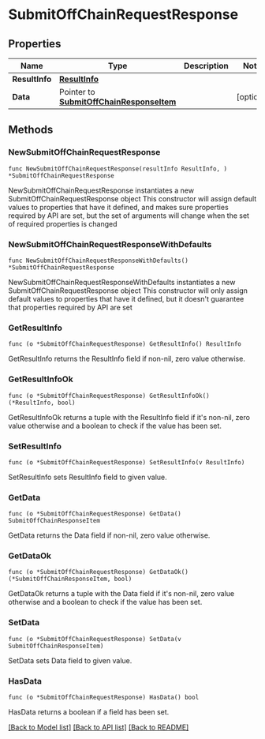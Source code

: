 # SubmitOffChainRequestResponse

## Properties

Name | Type | Description | Notes
------------ | ------------- | ------------- | -------------
**ResultInfo** | [**ResultInfo**](ResultInfo.md) |  | 
**Data** | Pointer to [**SubmitOffChainResponseItem**](SubmitOffChainResponseItem.md) |  | [optional] 

## Methods

### NewSubmitOffChainRequestResponse

`func NewSubmitOffChainRequestResponse(resultInfo ResultInfo, ) *SubmitOffChainRequestResponse`

NewSubmitOffChainRequestResponse instantiates a new SubmitOffChainRequestResponse object
This constructor will assign default values to properties that have it defined,
and makes sure properties required by API are set, but the set of arguments
will change when the set of required properties is changed

### NewSubmitOffChainRequestResponseWithDefaults

`func NewSubmitOffChainRequestResponseWithDefaults() *SubmitOffChainRequestResponse`

NewSubmitOffChainRequestResponseWithDefaults instantiates a new SubmitOffChainRequestResponse object
This constructor will only assign default values to properties that have it defined,
but it doesn't guarantee that properties required by API are set

### GetResultInfo

`func (o *SubmitOffChainRequestResponse) GetResultInfo() ResultInfo`

GetResultInfo returns the ResultInfo field if non-nil, zero value otherwise.

### GetResultInfoOk

`func (o *SubmitOffChainRequestResponse) GetResultInfoOk() (*ResultInfo, bool)`

GetResultInfoOk returns a tuple with the ResultInfo field if it's non-nil, zero value otherwise
and a boolean to check if the value has been set.

### SetResultInfo

`func (o *SubmitOffChainRequestResponse) SetResultInfo(v ResultInfo)`

SetResultInfo sets ResultInfo field to given value.


### GetData

`func (o *SubmitOffChainRequestResponse) GetData() SubmitOffChainResponseItem`

GetData returns the Data field if non-nil, zero value otherwise.

### GetDataOk

`func (o *SubmitOffChainRequestResponse) GetDataOk() (*SubmitOffChainResponseItem, bool)`

GetDataOk returns a tuple with the Data field if it's non-nil, zero value otherwise
and a boolean to check if the value has been set.

### SetData

`func (o *SubmitOffChainRequestResponse) SetData(v SubmitOffChainResponseItem)`

SetData sets Data field to given value.

### HasData

`func (o *SubmitOffChainRequestResponse) HasData() bool`

HasData returns a boolean if a field has been set.


[[Back to Model list]](../README.md#documentation-for-models) [[Back to API list]](../README.md#documentation-for-api-endpoints) [[Back to README]](../README.md)


